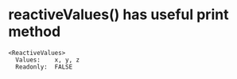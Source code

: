 # reactiveValues() has useful print method

    <ReactiveValues> 
      Values:    x, y, z 
      Readonly:  FALSE 

